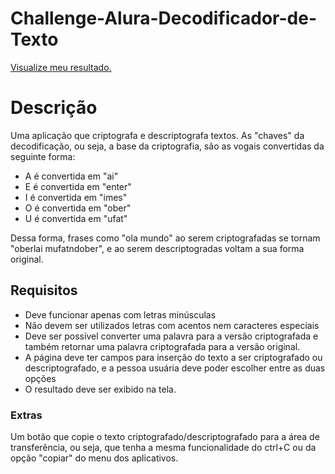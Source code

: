# Challenge-Alura-Decodificador-de-Texto
<a href="https://vanessatosta.github.io/Challenge-Alura-Decodificador-de-Texto/">Visualize meu resultado.</a>
  
<h1>Descrição</h1>
<p>Uma aplicação que criptografa e descriptografa textos. As "chaves" da decodificação, ou seja, a base da criptografia, são as vogais convertidas da seguinte forma:</p>
<ul>
  <li>A é convertida em "ai"</li>
  <li>E é convertida em "enter"</li>
  <li>I é convertida em "imes"</li>
  <li>O é convertida em "ober"</li>
  <li>U é convertida em "ufat"</li>
</ul>
<p>Dessa forma, frases como "ola mundo" ao serem criptografadas se tornam "oberlai mufatndober", e ao serem descriptogradas voltam a sua forma original.</p>
<h2>Requisitos</h2>
<ul>
  <li>Deve funcionar apenas com letras minúsculas</li>
  <li>Não devem ser utilizados letras com acentos nem caracteres especiais</li>
  <li>Deve ser possível converter uma palavra para a versão criptografada e também retornar uma palavra criptografada para a versão original.</li>
  <li>A página deve ter campos para inserção do texto a ser criptografado ou descriptografado, e a pessoa usuária deve poder escolher entre as duas opções</li>
  <li>O resultado deve ser exibido na tela.</li>
</ul>
<h3>Extras</h3>
<p>Um botão que copie o texto criptografado/descriptografado para a área de transferência, ou seja, que tenha a mesma funcionalidade do ctrl+C ou da opção "copiar" do menu dos aplicativos.</p>
